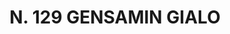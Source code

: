 ---
title: "N. 129 GENSAMIN GIALO"
plant-name: "N. 129"
plant-number: "129"
plant-xml: "/assets/xml/plant129.xml"
plant-title: "N. 129 GENSAMIN GIALO"
plant-taxon-link: ""
plant-taxon-link: ""
layout: single-xml
---